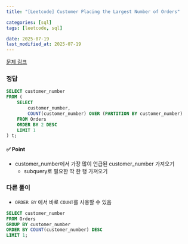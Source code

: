 ```yaml
---
title: "[Leetcode] Customer Placing the Largest Number of Orders"

categories: [sql]
tags: [leetcode, sql]

date: 2025-07-19
last_modified_at: 2025-07-19
---
```

[문제 링크](https://leetcode.com/problems/customer-placing-the-largest-number-of-orders/description/)

### 정답
```sql
SELECT customer_number 
FROM (
    SELECT
        customer_number,
        COUNT(customer_number) OVER (PARTITION BY customer_number)
    FROM Orders
    ORDER BY 2 DESC
    LIMIT 1
) t;
```

#### ✅ Point
- customer_number에서 가장 많이 언급된 customer_number 가져오기
    - subquery로 필요한 딱 한 행 가져오기

### 다른 풀이
- `ORDER BY` 에서 바로 `COUNT`를 사용할 수 있음
```sql
SELECT customer_number 
FROM Orders
GROUP BY customer_number
ORDER BY COUNT(customer_number) DESC
LIMIT 1;
```